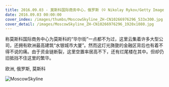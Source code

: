 ```yaml
---
title: 2016.09.03 - 莫斯科国际商务中心，俄罗斯 (© Nikolay Rykov/Getty Images)
date: 2016.09.03 00:00:00
cover_index: /images/thumbs/MoscowSkyline_ZH-CN10266976296_533x300.jpg
cover_detail: /images/MoscowSkyline_ZH-CN10266976296_1920x1080.jpg
---
```


称莫斯科国际商务中心为莫斯科的“华尔街”一点都不为过，这里云集着许多大型公司，还拥有欧洲最高建筑“水银城市大厦”。然而这灯光旖旎的金融区背后也有着不得不说的痛。由于资金链断裂，这里空置率居高不下，还有烂尾楼在其中。但却仍旧抵挡不住这里的繁华。

欧洲, 俄罗斯, 莫斯科

![MoscowSkyline](/images/MoscowSkyline_ZH-CN10266976296_1920x1080.jpg)
